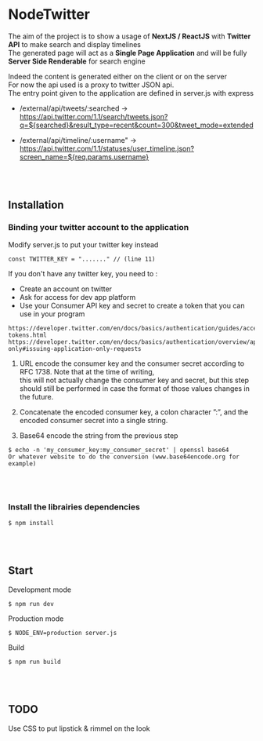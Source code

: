 # NodeTwitter

The aim of the project is to show a usage of **NextJS / ReactJS** with **Twitter API** to make search and display timelines  
The generated page will act as a **Single Page Application** and will be fully **Server Side Renderable** for search engine  

Indeed the content is generated either on the client or on the server  
For now the api used is a proxy to twitter JSON api.  
The entry point given to the application are defined in server.js with express  

  * /external/api/tweets/:searched ->  
    https://api.twitter.com/1.1/search/tweets.json?q=${searched}&result_type=recent&count=300&tweet_mode=extended  
    
  * /external/api/timeline/:username" ->  
    https://api.twitter.com/1.1/statuses/user_timeline.json?screen_name=${req.params.username}  

<br/><br/>

## Installation
### Binding your twitter account to the application

Modify server.js to put your twitter key instead  

```
const TWITTER_KEY = "......." // (line 11)
```
If you don't have any twitter key, you need to :
  * Create an account on twitter
  * Ask for access for dev app platform
  * Use your Consumer API key and secret to create a token that you can use in your program
```
https://developer.twitter.com/en/docs/basics/authentication/guides/access-tokens.html
https://developer.twitter.com/en/docs/basics/authentication/overview/application-only#issuing-application-only-requests  
```

1. URL encode the consumer key and the consumer secret according to RFC 1738. Note that at the time of writing,   
   this will not actually change the consumer key and secret, but this step should still be performed in case the format of those values changes in the future.  

2. Concatenate the encoded consumer key, a colon character ”:”, and the encoded consumer secret into a single string.

3. Base64 encode the string from the previous step 
```
$ echo -n 'my_consumer_key:my_consumer_secret' | openssl base64 
Or whatever website to do the conversion (www.base64encode.org for example)
```

<br/><br/>

### Install the librairies dependencies
```
$ npm install
```
<br/><br/>
## Start
Development mode  
```
$ npm run dev
```

Production mode
```
$ NODE_ENV=production server.js
```

Build
```
$ npm run build
```
<br/><br/>
## TODO
Use CSS to put lipstick & rimmel on the look
